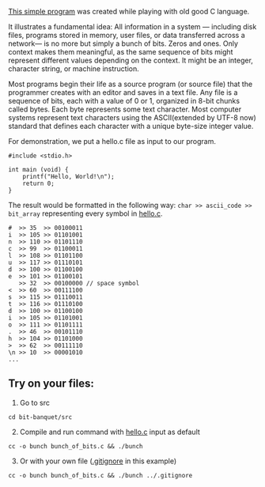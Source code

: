 [This simple program](https://github.com/Vadym-Lopatka/bit-banquet/blob/main/src/bunch_of_bits.c) was created while playing with old good C language.

It illustrates a fundamental idea:
All information in a system — including disk files, programs stored in memory, user files, or data transferred across a network— is no more but simply a bunch of bits. 
Zeros and ones.
Only context makes them meaningful, as the same sequence of bits might represent different values depending on the context.
It might be an integer, character string, or machine instruction.


Most programs begin their life as a source program (or source file) 
that the programmer creates with an editor and saves in a text file. 
Any file is a sequence of bits, each with a value of 0 or 1, organized in 8-bit chunks called bytes. 
Each byte represents some text character.
Most computer systems represent text characters using the ASCII(extended by UTF-8 now) standard that defines each character with a unique byte-size integer value.

For demonstration, we put a hello.c file as input to our program.
```
#include <stdio.h>

int main (void) {
    printf("Hello, World!\n");
    return 0;
}
```

The result would be formatted in the following way: 
```char >> ascii_code >> bit_array``` 
representing every symbol in [hello.c](https://github.com/Vadym-Lopatka/bit-banquet/blob/main/src/hello.c).
```
#  >> 35  >> 00100011
i  >> 105 >> 01101001
n  >> 110 >> 01101110
c  >> 99  >> 01100011
l  >> 108 >> 01101100
u  >> 117 >> 01110101
d  >> 100 >> 01100100
e  >> 101 >> 01100101
   >> 32  >> 00100000 // space symbol
<  >> 60  >> 00111100
s  >> 115 >> 01110011
t  >> 116 >> 01110100
d  >> 100 >> 01100100
i  >> 105 >> 01101001
o  >> 111 >> 01101111
.  >> 46  >> 00101110
h  >> 104 >> 01101000
>  >> 62  >> 00111110
\n >> 10  >> 00001010
...
```

## Try on your files:
1. Go to src 
```
cd bit-banquet/src
```
2. Compile and run command with [hello.c](https://github.com/Vadym-Lopatka/bit-banquet/blob/main/src/hello.c) input as default
```
cc -o bunch bunch_of_bits.c && ./bunch
```
3. Or with your own file ([.gitignore](https://github.com/Vadym-Lopatka/bit-banquet/blob/main/.gitignore) in this example)
```
cc -o bunch bunch_of_bits.c && ./bunch ../.gitignore
```



